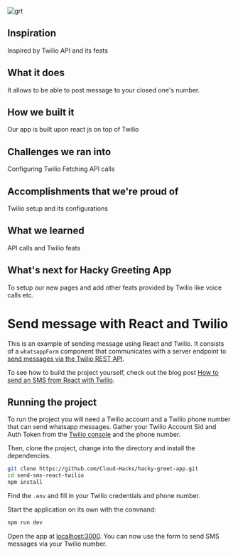 ![grt](https://user-images.githubusercontent.com/94980910/147413908-f86e0318-ecfe-4c24-9cd2-7d118f6c8c03.png)

## Inspiration
Inspired by Twilio API and its feats

## What it does
It allows to be able to post message to your closed one's number.

## How we built it
Our app is built upon react js on top of Twilio

## Challenges we ran into
Configuring Twilio Fetching API calls

## Accomplishments that we're proud of
Twilio setup and its configurations

## What we learned
API calls and Twilio feats

## What's next for Hacky Greeting App
To setup our new pages and add other feats provided by Twilio like voice calls etc.


# Send message with React and Twilio

This is an example of sending message using React and Twilio. It consists of a `whatsappForm` component that communicates with a server endpoint to [send messages via the Twilio REST API](https://www.twilio.com/docs/sms/send-messages).

To see how to build the project yourself, check out the blog post [How to send an SMS from React with Twilio](https://www.twilio.com/blog/send-an-sms-react-twilio).

## Running the project

To run the project you will need a Twilio account and a Twilio phone number that can send whatsapp messages. Gather your Twilio Account Sid and Auth Token from the [Twilio console](https://www.twilio.com/console) and the phone number.

Then, clone the project, change into the directory and install the dependencies.

```bash
git clone https://github.com/Cloud-Hacks/hacky-greet-app.git
cd send-sms-react-twilio
npm install
```

Find the `.env` and fill in your Twilio credentials and phone number.

Start the application on its own with the command:

```bash
npm run dev
```

Open the app at [localhost:3000](http://localhost:3000). You can now use the form to send SMS messages via your Twilio number.
